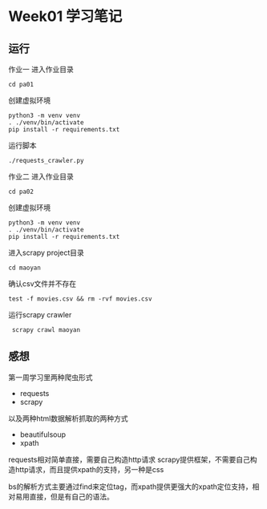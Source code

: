 # Week01 学习笔记

## 运行
作业一
进入作业目录
```
cd pa01
```
创建虚拟环境
```
python3 -m venv venv
. ./venv/bin/activate
pip install -r requirements.txt
```
运行脚本
```
./requests_crawler.py
```
作业二
进入作业目录
```
cd pa02
```
创建虚拟环境
```
python3 -m venv venv
. ./venv/bin/activate
pip install -r requirements.txt
```
进入scrapy project目录
```
cd maoyan
```
确认csv文件并不存在
```
test -f movies.csv && rm -rvf movies.csv
```
运行scrapy crawler
```
 scrapy crawl maoyan
```
## 感想
第一周学习里两种爬虫形式
* requests
* scrapy

以及两种html数据解析抓取的两种方式
* beautifulsoup
* xpath

requests相对简单直接，需要自己构造http请求
scrapy提供框架，不需要自己构造http请求，而且提供xpath的支持，另一种是css

bs的解析方式主要通过find来定位tag，而xpath提供更强大的xpath定位支持，相对易用直接，但是有自己的语法。
